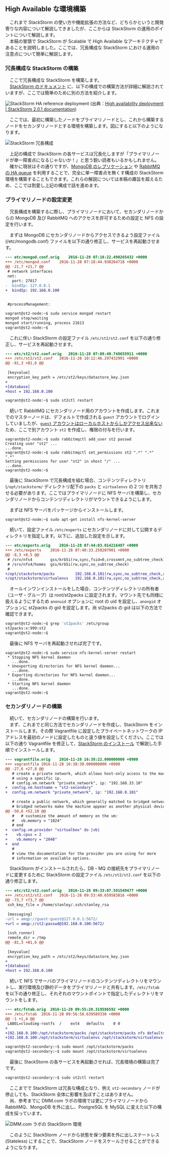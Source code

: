 ## High Available な環境構築
　これまで StackStorm の使い方や機能拡張の方法など、どちらかというと開発寄りな内容について解説してきましたが、ここからは StackStorm の運用のポイントについて解説します。  
　本稿の冒頭で StackStorm が Scalable で High Available なアーキテクチャであることを説明しました。ここでは、冗長構成な StackStorm における運用の注意点について簡単に解説します。  

### 冗長構成な StackStorm の構築

　ここで冗長構成な StackStorm を構築します。  
　[StackStorm のドキュメント](https://docs.stackstorm.com/reference/ha.html#reference-ha-setup) に、以下の構成での構築方法が詳細に解説されていますが、ここでは簡単のために別の方法を紹介します。  

![StackStorm HA reference deployment](https://docs.stackstorm.com/_images/st2-deployment-multi-node.png)
(出典：[High availability deployment | StackStorm 2.0.1 documentation](https://docs.stackstorm.com/reference/ha.html))

　ここでは、最初に構築したノードをプライマリノードとし、これから構築するノードをセカンダリノードとする環境を構築します。図にすると以下のようになります。  

![StackStorm 冗長構成](https://raw.githubusercontent.com/userlocalhost2000/st2-draft/master/img/ha-architecture.png)

　上記の構成で StackStorm の各サービスは冗長化しますが「プライマリノードが単一障害点になるじゃないか！」と思う鋭い読者もいるかもしれません。  
　確かに現状はその通りですが、[MongoDB のレプリケーション](https://docs.mongodb.com/manual/replication/) や [RabbitMQ の HA queue](https://www.rabbitmq.com/ha.html) を利用することで、完全に単一障害点を無くす構成の StackStorm 環境を構築することもできます。これらの解説については本稿の趣旨を超えるため、ここでは割愛し上記の構成で話を進めます。  

### プライマリノードの設定変更
　冗長構成を構築するに際し、プライマリノードにおいて、セカンダリノードからの MongoDB 及び RabbitMQ へのアクセスを許可するための設定と NFS の設定を行います。  

　まずは MongoDB にセカンダリノードからアクセスできるよう設定ファイル (/etc/mongodb.conf) ファイルを以下の通り修正し、サービスを再起動させます。  

```diff
--- etc/mongod.conf.orig	2016-11-28 07:18:22.490265432 +0000
+++ /etc/mongod.conf	2016-11-28 07:18:44.938264718 +0000
@@ -21,7 +21,7 @@
 # network interfaces
 net:
   port: 27017
-  bindIp: 127.0.0.1
+  bindIp: 192.168.0.100
 
 
 #processManagement:
```
```sh
vagrant@st2-node:~$ sudo service mongod restart
mongod stop/waiting
mongod start/running, process 21613
vagrant@st2-node:~$ 
```

　これに伴い StackStorm の設定ファイル `/etc/st2/st2.conf` を以下の通り修正し、サービスを再起動させます。  

```diff
--- etc/st2/st2.conf.orig	2016-11-28 07:08:40.748655911 +0000
+++ /etc/st2/st2.conf	2016-11-28 10:12:46.297432991 +0000
@@ -81,3 +81,6 @@
 
 [keyvalue]
 encryption_key_path = /etc/st2/keys/datastore_key.json
+
+[database]
+host = 192.168.0.100
```
```sh
vagrant@st2-node:~$ sudo st2ctl restart
```

　続いて RabbitMQ にセカンダリノード用のアカウントを作成します。これまでのマスターノードは、デフォルトで作成される `guest` アカウントでログインしていましたが、[`guest` アカウントはローカルホストからしかアクセス出来ない](https://www.rabbitmq.com/access-control.html) ため、ここで別アカウント `st2` を作成し、権限の付与を行います。  

```
vagrant@st2-node:~$ sudo rabbitmqctl add_user st2 passwd
Creating user "st2" ...
...done.
vagrant@st2-node:~$ sudo rabbitmqctl set_permissions st2 ".*" ".*" ".*"
Setting permissions for user "st2" in vhost "/" ...
...done.
vagrant@st2-node:~$ 
```

　最後に StackStorm で冗長構成を組む場合、コンテンツディレクトリ (`/opt/stackstorm/` ディレクトリ配下の `packs` と `virtualenvs` の２つ) を共有させる必要があります。ここではプライマリノードに NFS サーバを構築し、セカンダリノードからコンテンツディレクトリがマウントできるようにします。  

　まずは NFS サーバをパッケージからインストールします。  
```
vagrant@st2-node:~$ sudo apt-get install nfs-kernel-server
```

　続いて、設定ファイル `/etc/exports` にセカンダリノードに対して公開するディレクトリを指定します。以下に、追加した設定を示します。  
```diff
--- etc/exports.orig	2016-11-28 07:44:03.014216487 +0000
+++ /etc/exports	2016-11-28 07:48:33.258207901 +0000
@@ -8,3 +8,5 @@
 # /srv/nfs4        gss/krb5i(rw,sync,fsid=0,crossmnt,no_subtree_check)
 # /srv/nfs4/homes  gss/krb5i(rw,sync,no_subtree_check)
 #
+/opt/stackstorm/packs         192.168.0.101(rw,sync,no_subtree_check,anonuid=0,anongid=999)
+/opt/stackstorm/virtualenvs   192.168.0.101(rw,sync,no_subtree_check,anonuid=0,anongid=999)
```
　オールインワンインストールをした場合、コンテンツディレクトリの所有者（ユーザ・グループ）は root/st2packs に設定されます。マウント先でも同様に扱えるようにするため `anonuid` オプションに root の uid を設定し、`anongid` オプションに st2packs の gid を設定します。尚 st2packs の gid は以下の方法で確認できます。  

```sh
vagrant@st2-node:~$ grep 'st2packs' /etc/group
st2packs:x:999:st2
vagrant@st2-node:~$ 
```

　最後に NFS サーバを再起動させれば完了です。  
```
vagrant@st2-node:~$ sudo service nfs-kernel-server restart
 * Stopping NFS kernel daemon
   ...done.
 * Unexporting directories for NFS kernel daemon...
   ...done.
 * Exporting directories for NFS kernel daemon...
   ...done.
 * Starting NFS kernel daemon
   ...done.
vagrant@st2-node:~$ 
```

### セカンダリノードの構築
　続いて、セカンダリノードの構築を行います。  
　まず、これまでと同じ方法でセカンダリノードを作成し、StackStorm をインストールします。その際 Vagrantfile に設定したプライベートネットワークの IP アドレスを最初のノードに設定したものと違う値を設定してください。ここでは以下の通り Vagrantfile を修正して、[StackStorm のインストール](...) で解説した手順でインストールします。  

```diff
--- vagrantfile.orig	2016-11-28 16:38:22.000000000 +0900
+++ vagrantfile	2016-11-28 16:38:30.000000000 +0900
@@ -27,6 +27,8 @@
   # create a private network, which allows host-only access to the machine
   # using a specific ip.
   # config.vm.network "private_network", ip: "192.168.33.10"
+  config.vm.hostname = "st2-secondary"
+  config.vm.network "private_network", ip: "192.168.0.101"
 
   # create a public network, which generally matched to bridged network.
   # bridged networks make the machine appear as another physical device on
@@ -50,6 +52,10 @@
   #   # customize the amount of memory on the vm:
   #   vb.memory = "1024"
   # end
+  config.vm.provider "virtualbox" do |vb|
+    vb.cpus = 2
+    vb.memory = "2048"
+  end
   #
   # view the documentation for the provider you are using for more
   # information on available options.
```

　StackStorm がインストールされたら、DB・MQ の接続先をプライマリノードに変更するために StackStorm の設定ファイル `/etc/st2/st2.conf` を以下の通り修正します。  

```diff
--- etc/st2/st2.conf.orig	2016-11-28 09:33:07.591549477 +0000
+++ /etc/st2/st2.conf	2016-11-28 09:53:40.659583816 +0000
@@ -73,7 +73,7 @@
 ssh_key_file = /home/stanley/.ssh/stanley_rsa
 
 [messaging]
-url = amqp://guest:guest@127.0.0.1:5672/
+url = amqp://st2:passwd@192.168.0.100:5672/
 
 [ssh_runner]
 remote_dir = /tmp
@@ -81,3 +81,6 @@
 
 [keyvalue]
 encryption_key_path = /etc/st2/keys/datastore_key.json
+
+[database]
+host = 192.168.0.100
```

　続いて NFS でサーバのプライマリノードのコンテンツディレクトリをマウントし、実行環境及び静的データをプライマリノードと共有します。`/etc/fstab` を以下の通り修正し、それぞれのマウントポイントで指定したディレクトリをマウントをします。  

```diff
--- etc/fstab.orig	2016-11-28 09:55:20.319586592 +0000
+++ /etc/fstab	2016-11-28 09:56:58.639589330 +0000
@@ -1 +1,4 @@
 LABEL=cloudimg-rootfs	/	 ext4	defaults	0 0
+
+192.168.0.100:/opt/stackstorm/packs /opt/stackstorm/packs nfs defaults 0 0
+192.168.0.100:/opt/stackstorm/virtualenvs /opt/stackstorm/virtualenvs nfs defaults 0 0
```
```sh
vagrant@st2-secondary:~$ sudo mount /opt/stackstorm/packs
vagrant@st2-secondary:~$ sudo mount /opt/stackstorm/virtualenvs
```

　最後に StackStorm の各サービスを再起動させれば、冗長環境の構築は完了です。  

```sh
vagrant@st2-secondary:~$ sudo st2ctl restart
```

　ここまでで StackStorm は冗長な構成となり、例え `st2-secondary` ノードが停止しても、StackStorm 全体に影響を及ぼすことはありません。  
　尚、参考までに DMM.com ラボの環境では更にプライマリノードから RabbitMQ、MongoDB を外に出し、PostgreSQL を MySQL に変えた以下の構成を採っています。  

![DMM.com ラボの StackStorm 環境](https://raw.githubusercontent.com/userlocalhost2000/st2-draft/master/img/dmm-architecture.png)

　このように StackStorm ノードから状態を保つ要素を外に出しステートレス (Stateless) にすることで、StackStorm ノードをスケールさせることができるようになります。  

